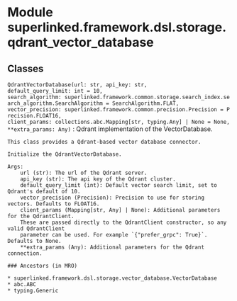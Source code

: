 Module superlinked.framework.dsl.storage.qdrant_vector_database
===============================================================

Classes
-------

`QdrantVectorDatabase(url: str, api_key: str, default_query_limit: int = 10, search_algorithm: superlinked.framework.common.storage.search_index.search_algorithm.SearchAlgorithm = SearchAlgorithm.FLAT, vector_precision: superlinked.framework.common.precision.Precision = Precision.FLOAT16, client_params: collections.abc.Mapping[str, typing.Any] | None = None, **extra_params: Any)`
:   Qdrant implementation of the VectorDatabase.
    
    This class provides a Qdrant-based vector database connector.
    
    Initialize the QdrantVectorDatabase.
    
    Args:
        url (str): The url of the Qdrant server.
        api_key (str): The api key of the Qdrant cluster.
        default_query_limit (int): Default vector search limit, set to Qdrant's default of 10.
        vector_precision (Precision): Precision to use for storing vectors. Defaults to FLOAT16.
        client_params (Mapping[str, Any] | None): Additional parameters for the QdrantClient.
        These are passed directly to the QdrantClient constructor, so any valid QdrantClient
        parameter can be used. For example `{"prefer_grpc": True}`. Defaults to None.
        **extra_params (Any): Additional parameters for the Qdrant connection.

    ### Ancestors (in MRO)

    * superlinked.framework.dsl.storage.vector_database.VectorDatabase
    * abc.ABC
    * typing.Generic